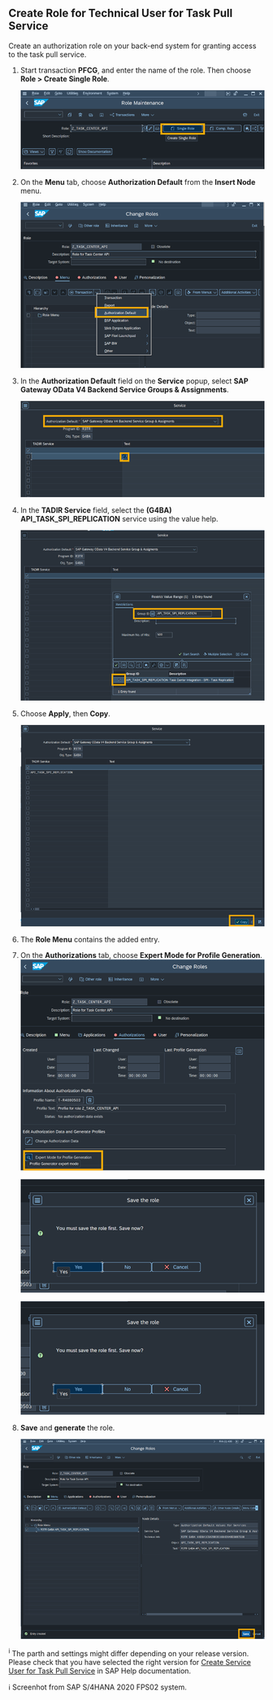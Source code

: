 ## Create Role for Technical User for Task Pull Service
Create an authorization role on your back-end system for granting access to the task pull service.

1. Start transaction **PFCG**, and enter the name of the role. Then choose **Role > Create Single Role**.

    ![PFCG - Step1](images/s4h-pfcg-create-role.png)

2. On the **Menu** tab, choose **Authorization Default** from the **Insert Node** menu.

    ![PFCG - Step2](images/s4h-pfcg-create-role-step1.png)

3. In the **Authorization Default** field on the **Service** popup, select **SAP Gateway OData V4 Backend Service Groups & Assignments**.

    ![PFCG - Step3](images/s4h-pfcg-create-role-step2.png)

4. In the **TADIR Service** field, select the **(G4BA) API_TASK_SPI_REPLICATION** service using the value help.

    ![PFCG - Step4](images/s4h-pfcg-create-role-step3.png)

5. Choose **Apply**, then **Copy**.

    ![PFCG - Step5](images/s4h-pfcg-create-role-step4.png)

6. The **Role Menu** contains the added entry.

7. On the **Authorizations** tab, choose **Expert Mode for Profile Generation**.
    ![PFCG - Step6](images/s4h-pfcg-create-role-generate-profile.png)

    ![PFCG - Step7](images/s4h-pfcg-create-role-generate-profile-step1.png)

    ![PFCG - Step8](images/s4h-pfcg-create-role-generate-profile-step1.png)
    
8. **Save** and **generate** the role.
    
    ![PFCG - Step6](images/s4h-pfcg-create-role-step5.png)


<sup>i</sup> The parth and settings might differ depending on your release version. Please check that you have selected the right version for [Create Service User for Task Pull Service](https://help.sap.com/docs/SAP_S4HANA_ON-PREMISE/0f18dddf28764f5b807ecd80549044cc/229c5a1f659341efa2bb6205159d6209.html?version=2021.002) in SAP Help documentation.

ℹ Screenhot from SAP S/4HANA 2020 FPS02 system.